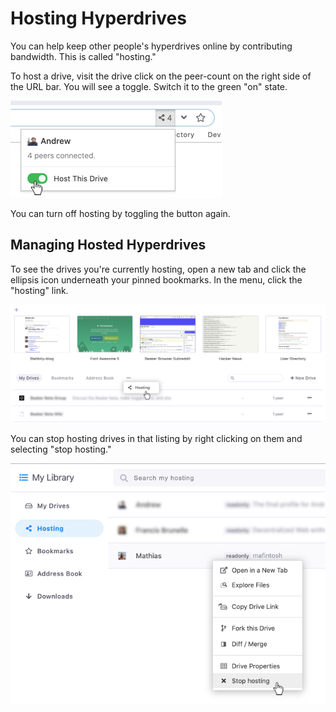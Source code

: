 # Hosting Hyperdrives

You can help keep other people's hyperdrives online by contributing bandwidth. This is called "hosting."

To host a drive, visit the drive click on the peer-count on the right side of the URL bar. You will see a toggle. Switch it to the green "on" state.

![](../.gitbook/assets/host-drive.png)

You can turn off hosting by toggling the button again.

## Managing Hosted Hyperdrives

To see the drives you're currently hosting, open a new tab and click the ellipsis icon underneath your pinned bookmarks. In the menu, click the "hosting" link.

![](../.gitbook/assets/hosting-nav.png)

You can stop hosting drives in that listing by right clicking on them and selecting "stop hosting."

![](../.gitbook/assets/stop-hosting.png)


